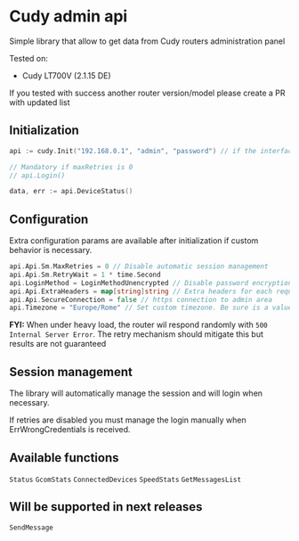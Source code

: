 # Cudy admin api

Simple library that allow to get data from Cudy routers administration panel

Tested on:
* Cudy LT700V (2.1.15 DE)

If you tested with success another router version/model please create a PR with updated list

## Initialization

```go
api := cudy.Init("192.168.0.1", "admin", "password") // if the interface is without username put "admin" as default

// Mandatory if maxRetries is 0
// api.Login()

data, err := api.DeviceStatus()
```

## Configuration

Extra configuration params are available after initialization if custom behavior is necessary.

```go
api.Api.Sm.MaxRetries = 0 // Disable automatic session management
api.Api.Sm.RetryWait = 1 * time.Second
api.LoginMethod = LoginMethodUnencrypted // Disable password encryption for older routers
api.Api.ExtraHeaders = map[string]string // Extra headers for each request
api.Api.SecureConnection = false // https connection to admin area
api.Timezone = "Europe/Rome" // Set custom timezone. Be sure is a value selectable from login interface
```

__FYI:__ When under heavy load, the router wil respond randomly with `500 Internal Server Error`. The retry mechanism should mitigate this but results are not guaranteed

## Session management
The library will automatically manage the session and will login when necessary.

If retries are disabled you must manage the login manually when ErrWrongCredentials is received.

## Available functions
`Status`
`GcomStats`
`ConnectedDevices`
`SpeedStats`
`GetMessagesList`

## Will be supported in next releases

`SendMessage`